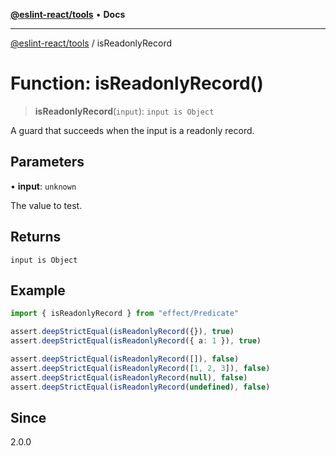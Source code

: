 [**@eslint-react/tools**](../README.md) • **Docs**

***

[@eslint-react/tools](../README.md) / isReadonlyRecord

# Function: isReadonlyRecord()

> **isReadonlyRecord**(`input`): `input is Object`

A guard that succeeds when the input is a readonly record.

## Parameters

• **input**: `unknown`

The value to test.

## Returns

`input is Object`

## Example

```ts
import { isReadonlyRecord } from "effect/Predicate"

assert.deepStrictEqual(isReadonlyRecord({}), true)
assert.deepStrictEqual(isReadonlyRecord({ a: 1 }), true)

assert.deepStrictEqual(isReadonlyRecord([]), false)
assert.deepStrictEqual(isReadonlyRecord([1, 2, 3]), false)
assert.deepStrictEqual(isReadonlyRecord(null), false)
assert.deepStrictEqual(isReadonlyRecord(undefined), false)
```

## Since

2.0.0
